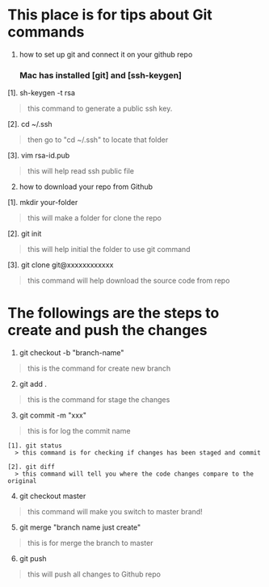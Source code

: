 # This place is for tips about Git commands

 1. how to set up git and connect it on your github repo

    ### Mac has installed [git] and [ssh-keygen]

  [1]. sh-keygen -t rsa
  > this command to generate a public ssh key.

  [2]. cd ~/.ssh
  > then go to "cd ~/.ssh" to locate that folder

  [3]. vim rsa-id.pub
  > this will help read ssh public file

 2. how to download your repo from Github

  [1]. mkdir your-folder
  > this will make a folder for clone the repo

  [2]. git init
  > this will help initial the folder to use git command

  [3]. git clone git@xxxxxxxxxxxx
  > this command will help download the source code from repo


# The followings are the steps to create and push the changes

  1. git checkout -b "branch-name"
  > this is the command for create new branch

  2. git add .
  > this is the command for stage the changes

  3. git commit -m "xxx"
  > this is for log the commit name

    [1]. git status
      > this command is for checking if changes has been staged and commit

    [2]. git diff
      > this command will tell you where the code changes compare to the original

  4. git checkout master
  > this command will make you switch to master brand!

  5. git merge "branch name just create"
  > this is for merge the branch to master

  6. git push
  > this will push all changes to Github repo

